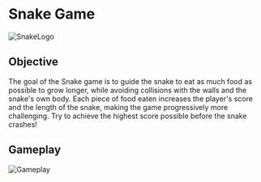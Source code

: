 # Snake Game
![SnakeLogo](https://github.com/user-attachments/assets/17caade7-1983-4f42-b143-ef15559b7478)

## Objective

The goal of the Snake game is to guide the snake to eat as much food as possible to grow longer, while avoiding collisions with the walls and the snake's own body. Each piece of food eaten increases the player's score and the length of the snake, making the game progressively more challenging. Try to achieve the highest score possible before the snake crashes!

## Gameplay

![Gameplay]([https://github.com/user-attachments/assets/d65b299a-07ee-43af-948e-21d78fcdc570](https://github.com/user-attachments/assets/c140aae9-86ba-455f-9420-eaf2635a5282))



